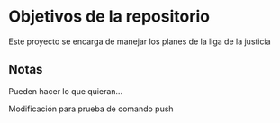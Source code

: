 # Objetivos de la repositorio

Este proyecto se encarga de manejar los planes de la liga de la justicia


## Notas
Pueden hacer lo que quieran...

Modificación para prueba de comando push